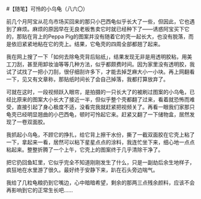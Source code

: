 #【随笔】可怜的小乌龟（八六〇）

前几个月阿宝从花鸟市场买回来的那只小巴西龟似乎长大了一些，但因此，它也遇到了麻烦。麻烦的原因早在无良老板售卖它时就已经种下了——诱惑阿宝买下它的，那贴在背上的Peppa Pig的图案并没有随着它的壳一起长大，也没有脱落，而是依旧紧紧地粘在它的壳上。结果，它龟壳的四周全部都翘了起来。

我在网上搜了一下「如何去除龟壳背后贴纸」，结果发现无非是用透明胶粘，用美工刀刮，甚至用卸妆油等等几种方法，似乎都颇费时间。因为家里没有透明胶，我试了试找了一把小刀刮，很仔细刮许多下，才能去掉芝麻大小一小块。再上网翻看一下，见又有文章称，那贴纸时间长了会自己掉落，我都打算放弃了。

可就在这时，一段视频跃入眼帘，是拍摄的一只长大了的被刷过图案的小乌龟，已经比原来的图案大小长大了接近一半，但似乎整个壳都翻了过来，看着就恐怖而难受，直接引起了身心极度不适，没看完我就赶紧把视频关了。再看一眼我们家那只龟壳已经明显翘曲的小巴西龟，顿时可怜起它来。赶紧又翻了一下储物盒，居然发现了一卷双面胶。

我抓起小乌龟，不顾它的挣扎，给它背上擦干水份，撕了一截双面胶在它壳上粘了一下，拿起来一看，居然可以粘下星星点点的涂料，我连忙坐下来，细心地一点点粘起来。整整折腾了一个上午，它壳上的图案终于几乎清除干净了。

把它扔回鱼缸里，它似乎完全不知道刚刚发生了什么，只是一副劫后余生地样子，疯狂地在水里游了很久。最好终于安静下来，趴在石头旁边喘气。

我给了几粒龟粮扔到它嘴边，心中暗暗希望，剩余的那两三点残余颜料，应该不会再影响到它的正常生长吧……